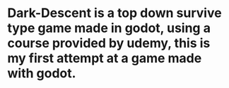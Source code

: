 # Dark-Descent is a top down survive type game made in godot, using a course provided by udemy, this is my first attempt at a game made with godot.
 
